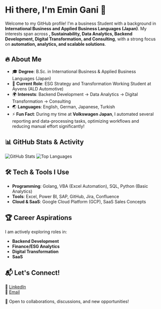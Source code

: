 # Hi there, I'm Emin Gani 👋

Welcome to my GitHub profile! I'm a business Student with a background in **International Business and Applied Business Languages (Japan)**. My interests span across **, Sustainability, Data Analytics, Backend Development, Digital Transformation, and Consulting**, with a strong focus on **automation, analytics, and scalable solutions**.

## 🔥 About Me
- 🎓 **Degree**: B.Sc. in International Business & Applied Business Languages (Japan)
- 💼 **Current Role**: ESG Strategy and Transformation Working Student at Ayvens (ALD Automotive)
- 🌍 **Interests**: Backend Development → Data Analytics → Digital Transformation → Consulting
- 🌏 **Languages**: English, German, Japanese, Turkish
- ⚡ **Fun Fact**: During my time at **Volkswagen Japan**, I automated several reporting and data-processing tasks, optimizing workflows and reducing manual effort significantly!

## 📊 GitHub Stats & Activity
![GitHub Stats](https://github-readme-stats.vercel.app/api?username=Plymouther&show_icons=true&theme=radical)
![Top Languages](https://github-readme-stats.vercel.app/api/top-langs/?username=Plymouther&layout=compact&theme=radical)

## 🛠️ Tech & Tools I Use
- **Programming**: Golang, VBA (Excel Automation), SQL, Python (Basic Analytics)
- **Tools**: Excel, Power BI, SAP, GitHub, Jira, Confluence
- **Cloud & SaaS**: Google Cloud Platform (GCP), SaaS Sales Concepts

## 🏆 Career Aspirations
I am actively exploring roles in:
- **Backend Development**
- **Finance/ESG Analytics**
- **Digital Transformation**
- **SaaS**

## 📬 Let's Connect!
💼 [LinkedIn](https://www.linkedin.com/in/emin-gani-1623b3236)  
📧 [Email](mailto:gani.emin.bewerbungen@hotmail.com)  

🚀 Open to collaborations, discussions, and new opportunities!
